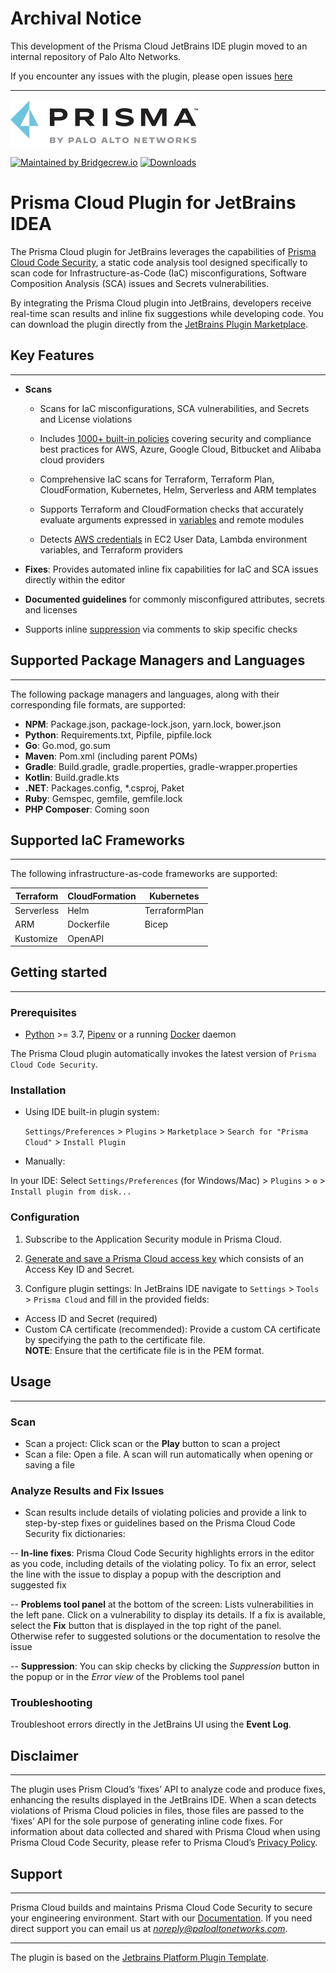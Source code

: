 # Archival Notice
This development of the Prisma Cloud JetBrains IDE plugin moved to an internal repository of Palo Alto Networks.

If you encounter any issues with the plugin, please open issues [here](https://github.com/bridgecrewio/prisma-cloud-ide-issues/issues/new/choose)

<hr>

![Prisma Cloud Code Security](src/main/resources/images/prismaLogo1.2.png)

[![Maintained by Bridgecrew.io](https://img.shields.io/badge/maintained%20by-bridgecrew.io-blueviolet)](https://bridgecrew.io/?utm_source=github&utm_medium=organic_oss&utm_campaign=checkov-vscode)
[![Downloads](https://img.shields.io/jetbrains/plugin/d/17721-checkov.svg)](https://plugins.jetbrains.com/plugin/17721-checkov)

<!-- Plugin description -->

# Prisma Cloud Plugin for JetBrains IDEA

The Prisma Cloud plugin for JetBrains leverages the capabilities of [Prisma Cloud Code Security](https://docs.paloaltonetworks.com/prisma/prisma-cloud/prisma-cloud-admin-code-security), a static code analysis tool designed specifically to scan code for Infrastructure-as-Code (IaC) misconfigurations, Software Composition Analysis (SCA) issues and Secrets vulnerabilities.

By integrating the Prisma Cloud plugin into JetBrains, developers receive real-time scan results and inline fix suggestions while developing code.
You can download the plugin directly from the [JetBrains Plugin Marketplace](https://plugins.jetbrains.com/plugin/21907-prisma-cloud).

## Key Features
---
- **Scans**

  - Scans for IaC misconfigurations, SCA vulnerabilities, and Secrets and License violations

  - Includes [1000+ built-in policies](https://docs.paloaltonetworks.com/prisma/prisma-cloud/prisma-cloud-admin/prisma-cloud-policies) covering security and compliance best practices for AWS, Azure, Google Cloud, Bitbucket and Alibaba cloud providers

  - Comprehensive IaC scans for Terraform, Terraform Plan, CloudFormation, Kubernetes, Helm, Serverless and ARM templates  

  - Supports Terraform and CloudFormation checks that accurately evaluate arguments expressed in [variables](https://github.com/bridgecrewio/checkov/blob/master/docs/2.Basics/Handling%20Variables.md) and remote modules

  - Detects [AWS credentials](https://github.com/bridgecrewio/checkov/blob/master/docs/2.Basics/Scanning%20Credentials%20and%20Secrets.md) in EC2 User Data, Lambda environment variables, and Terraform providers

- **Fixes**: Provides automated inline fix capabilities for IaC and SCA issues directly within the editor

- **Documented guidelines** for commonly misconfigured attributes, secrets and licenses

- Supports inline [suppression](https://github.com/bridgecrewio/checkov/blob/master/docs/2.Basics/Suppressing%20and%20Skipping%20Policies.md) via comments to skip specific checks 

## Supported Package Managers and Languages
---

The following package managers and languages, along with their corresponding file formats, are supported:

- **NPM**: Package.json, package-lock.json, yarn.lock, bower.json
- **Python**: Requirements.txt, Pipfile, pipfile.lock
- **Go**: Go.mod, go.sum
- **Maven**: Pom.xml (including parent POMs)
- **Gradle**: Build.gradle, gradle.properties, gradle-wrapper.properties
- **Kotlin**: Build.gradle.kts
- **.NET**: Packages.config, *.csproj, Paket
- **Ruby**: Gemspec, gemfile, gemfile.lock
- **PHP Composer**: Coming soon

## Supported IaC Frameworks
---

The following infrastructure-as-code frameworks are supported:

Terraform   | CloudFormation | Kubernetes    
------------|----------------|---------------
Serverless  | Helm           | TerraformPlan 
ARM         | Dockerfile     | Bicep         
Kustomize   | OpenAPI 



## Getting started
---
### Prerequisites

* [Python](https://www.python.org/downloads/) >= 3.7, [Pipenv](https://docs.pipenv.org/) or a running [Docker](https://www.docker.com/products/docker-desktop) daemon

The Prisma Cloud plugin automatically invokes the latest version of ```Prisma Cloud Code Security```.

### Installation

- Using IDE built-in plugin system:
  
  `Settings/Preferences` > `Plugins` > `Marketplace` > `Search for "Prisma Cloud"` >
`Install Plugin`
  
- Manually:

In your IDE: Select `Settings/Preferences` (for Windows/Mac) > `Plugins` > `⚙️` > `Install plugin from disk...`

### Configuration

1. Subscribe to the Application Security module in Prisma Cloud. 

2. [Generate and save a Prisma Cloud access key](https://docs.paloaltonetworks.com/prisma/prisma-cloud/prisma-cloud-admin-code-security/get-started/generate-access-keys) which consists of an Access Key ID and Secret.

3. Configure plugin settings: In JetBrains IDE navigate to `Settings` > `Tools` > `Prisma Cloud` and fill in the provided fields: 
- Access ID and Secret (required) 
- Custom CA certificate (recommended): Provide a custom CA certificate by specifying the path to the certificate file.  
**NOTE**: Ensure that the certificate file is in the PEM format.

## Usage
---
### Scan
 
- Scan a project: Click scan or the **Play** button to scan a project
- Scan a file: Open a file. A scan will run automatically when opening or saving a file 

### Analyze Results and Fix Issues

- Scan results include details of violating policies and provide a link to step-by-step fixes or guidelines based on the Prisma Cloud Code Security fix dictionaries:

-- **In-line fixes**: Prisma Cloud Code Security highlights errors in the editor as you code, including details of the violating policy. To fix an error, select the line with the issue to display a popup with the description and suggested fix

-- **Problems tool panel** at the bottom of the screen: Lists vulnerabilities in the left pane. Click on a vulnerability to display its details. If a fix is available, select the **Fix** button that is displayed in the top right of the panel. Otherwise refer to suggested solutions or the documentation to resolve the issue  

-- **Suppression**: You can skip checks by clicking the *Suppression* button in the popup or in the *Error view* of the Problems tool panel

### Troubleshooting 

Troubleshoot errors directly in the JetBrains UI using the **Event Log**.

## Disclaimer
---
The plugin uses Prism Cloud’s ‘fixes’ API to analyze code and produce fixes, enhancing the results displayed in the JetBrains IDE. When a scan detects violations of Prisma Cloud policies in files, those files are passed to the ‘fixes’ API for the sole purpose of generating inline code fixes. For information about data collected and shared with Prisma Cloud when using Prisma Cloud Code Security, please refer to Prisma Cloud’s [Privacy Policy](https://www.paloaltonetworks.com/legal-notices/trust-center/privacy?utm_source=github&utm_medium=organic_oss&utm_campaign=checkov-vscode). 

## Support
---
Prisma Cloud builds and maintains Prisma Cloud Code Security to secure your engineering environment.
Start with our [Documentation](https://docs.paloaltonetworks.com/prisma/prisma-cloud/prisma-cloud-admin-code-security).
If you need direct support you can email us at *noreply@paloaltonetworks.com*.

---
The plugin is based on the [Jetbrains Platform Plugin Template][template].

[template]: https://github.com/JetBrains/intellij-platform-plugin-template

<!-- Plugin description end -->
